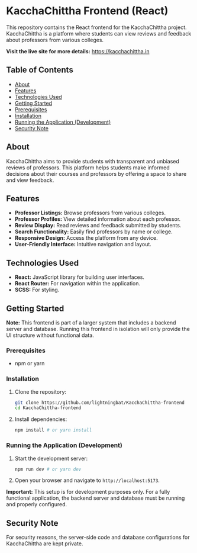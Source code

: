 # KacchaChittha Frontend (React)

This repository contains the React frontend for the KacchaChittha project. KacchaChittha is a platform where students can view reviews and feedback about professors from various colleges.

**Visit the live site for more details:** https://kacchachittha.in

## Table of Contents

-   [About](#about)
-   [Features](#features)
-   [Technologies Used](#technologies-used)
-   [Getting Started](#getting-started)
  -   [Prerequisites](#prerequisites)
  -   [Installation](#installation)
  -   [Running the Application (Development)](#running-the-application-development)
-   [Security Note](#security-note)

## About

KacchaChittha aims to provide students with transparent and unbiased reviews of professors. This platform helps students make informed decisions about their courses and professors by offering a space to share and view feedback.

## Features

-   **Professor Listings:** Browse professors from various colleges.
-   **Professor Profiles:** View detailed information about each professor.
-   **Review Display:** Read reviews and feedback submitted by students.
-   **Search Functionality:** Easily find professors by name or college.
-   **Responsive Design:** Access the platform from any device.
-   **User-Friendly Interface:** Intuitive navigation and layout.

## Technologies Used

-   **React:** JavaScript library for building user interfaces.
-   **React Router:** For navigation within the application.
-   **SCSS:** For styling.

## Getting Started

**Note:** This frontend is part of a larger system that includes a backend server and database. Running this frontend in isolation will only provide the UI structure without functional data.

### Prerequisites

-   npm or yarn

### Installation

1.  Clone the repository:

    ```bash
    git clone https://github.com/lightningbat/KacchaChittha-frontend
    cd KacchaChittha-frontend
    ```

2.  Install dependencies:

    ```bash
    npm install # or yarn install
    ```

### Running the Application (Development)

1.  Start the development server:

    ```bash
    npm run dev # or yarn dev
    ```

2.  Open your browser and navigate to `http://localhost:5173`.

**Important:** This setup is for development purposes only. For a fully functional application, the backend server and database must be running and properly configured.

## Security Note

For security reasons, the server-side code and database configurations for KacchaChittha are kept private.